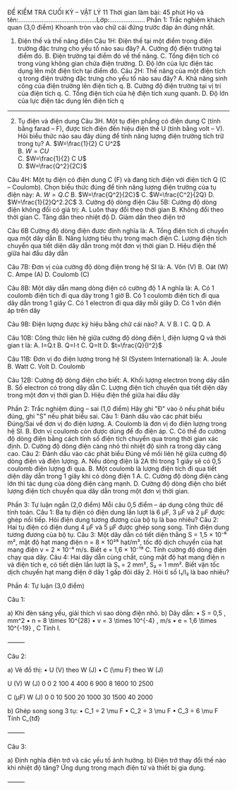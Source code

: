 ĐỀ KIỂM TRA CUỐI KỲ – VẬT LÝ 11
Thời gian làm bài: 45 phút
Họ và tên:............................................Lớp:....................
Phần 1: Trắc nghiệm khách quan (3,0 điểm)
Khoanh tròn vào chữ cái đứng trước đáp án đúng nhất.
1. Điện thế và thế năng điện 
Câu 1H:  Điện thế tại một điểm trong điện trường đặc trưng cho yếu tố nào sau đây?
	A. Cường độ điện trường tại điểm đó.
	B. Điện trường tại điểm đó về thế năng.
	C. Tổng điện tích có trong vùng không gian chứa điện trường.
	D. Độ lớn của lực điện tác dụng lên một điện tích tại điểm đó.
Câu 2H: Thế năng của một điện tích q trong điện trường đặc trưng cho yếu tố nào sau đây?
	A. Khả năng sinh công của điện trường lên điện tích q.
	B. Cường độ điện trường tại vị trí của điện tích q.
	C. Tổng điện tích của hệ điện tích xung quanh.
	D. Độ lớn của lực điện tác dụng lên điện tích q
----

2. Tụ điện và điện dung 
Câu 3H. Một tụ điện phẳng có điện dung C (tính bằng farad – F), được tích điện đến hiệu điện thế U (tính bằng volt – V). Hỏi biểu thức nào sau đây dùng để tính năng lượng điện trường tích trữ trong tụ?
A. $W=\frac{1}{2} C U^2$  
B. $W=C U$  
C. $W=\frac{1}{2} C U$  
D. $W=\frac{Q^2}{2C}$

Câu 4H: Một tụ điện có điện dung C (F) và đang tích điện với điện tích Q (C – Coulomb).  Chọn biểu thức đúng để tính năng lượng điện trường của tụ điện này:
 A. $W=Q.C$
 B. $W=\frac{Q^2}{2C}$
 C. $W=\frac{C^2}{2Q}
 D. $W=\frac{1}{2}Q^2.2C$
3. Cường độ dòng điện
Câu 5B: Cường độ dòng điện không đổi có giá trị:
A. Luôn thay đổi theo thời gian
B. Không đổi theo thời gian
C. Tăng dần theo nhiệt độ
D. Giảm dần theo điện trở

Câu 6B
Cường độ dòng điện được định nghĩa là:
A. Tổng điện tích di chuyển qua một dây dẫn
B. Năng lượng tiêu thụ trong mạch điện
C. Lượng điện tích chuyển qua tiết diện dây dẫn trong một đơn vị thời gian
D. Hiệu điện thế giữa hai đầu dây dẫn

Câu 7B: Đơn vị của cường độ dòng điện trong hệ SI là:
 A. Vôn (V)
 B. Oát (W)
 C. Ampe (A)
 D. Coulomb (C)

Câu 8B: Một dây dẫn mang dòng điện có cường độ 1 A nghĩa là:
A. Có 1 coulomb điện tích đi qua dây trong 1 giờ
B. Có 1 coulomb điện tích đi qua dây dẫn trong 1 giây
C. Có 1 electron đi qua dây mỗi giây
D. Có 1 vôn điện áp trên dây

Câu 9B: Điện lượng được ký hiệu bằng chữ cái nào?
A. V
B. I
C. Q
D. A

Câu 10B: Công thức liên hệ giữa cường độ dòng điện I, điện lượng Q và thời gian t là:
A. I=Q.t
B. Q=I⋅t
C. Q=It
D. $t=\frac{Q}{I^2}$

Câu 11B: Đơn vị đo điện lượng trong hệ SI (System International) là:
A. Joule
B. Watt
C. Volt
D. Coulomb

Câu 12B: Cường độ dòng điện cho biết:
A. Khối lượng electron trong dây dẫn
B. Số electron có trong dây dẫn
C. Lượng điện tích chuyển qua tiết diện dây trong một đơn vị thời gian
D. Hiệu điện thế giữa hai đầu dây

Phần 2: Trắc nghiệm đúng – sai (1,0 điểm)
Hãy ghi "Đ" vào ô nếu phát biểu đúng, ghi "S" nếu phát biểu sai.
Câu 1: Đánh dấu vào các phát biểu Đúng/Sai về đơn vị đo điện lượng.
A. Coulomb là đơn vị đo điện lượng trong hệ SI.
B. Đơn vị coulomb còn được dùng để đo điện áp.
C. Có thể đo cường độ dòng điện bằng cách tính số điện tích chuyển qua trong thời gian xác định.
D. Cường độ dòng điện càng nhỏ thì nhiệt độ sinh ra trong dây càng cao.
Câu 2: Đánh dấu vào các phát biểu Đúng về mối liên hệ giữa cường độ dòng điện và điện lượng.
A. Nếu dòng điện là 2A thì trong 1 giây sẽ có 0,5 coulomb điện lượng đi qua.
B. Một coulomb là lượng điện tích đi qua tiết diện dây dẫn trong 1 giây khi có dòng điện 1 A.
C. Cường độ dòng điện càng lớn thì tác dụng của dòng điện càng mạnh.
D. Cường độ dòng điện cho biết lượng điện tích chuyển qua dây dẫn trong một đơn vị thời gian.

Phần 3: Tự luận ngắn (2,0 điểm)
Mỗi câu 0,5 điểm – áp dụng công thức để tính toán.
Câu 1: Ba tụ điện có điện dung lần lượt là 6 μF, 3 μF và 2 μF được ghép nối tiếp. Hỏi điện dung tương đương của bộ tụ là bao nhiêu?
Câu 2: Hai tụ điện có điện dung 4 μF và 5 μF được ghép song song. Tính điện dung tương đương của bộ tụ.
Câu 3: Một dây dẫn có tiết diện thẳng S = 1,5 × 10⁻⁶ m², mật độ hạt mang điện n = 8 × 10²⁸ hạt/m³, tốc độ dịch chuyển của hạt mang điện v = 2 × 10⁻⁴ m/s. Biết e = 1,6 × 10⁻¹⁹ C. Tính cường độ dòng điện chạy qua dây.
Câu 4: Hai dây dẫn cùng chất, cùng mật độ hạt mang điện n và điện tích e, có tiết diện lần lượt là S₁ = 2 mm², S₂ = 1 mm². Biết vận tốc dịch chuyển hạt mang điện ở dây 1 gấp đôi dây 2. Hỏi tỉ số I₁/I₂ là bao nhiêu?

Phần 4: Tự luận (3,0 điểm)

Câu 1:

a) Khi đèn sáng yếu, giải thích vì sao dòng điện nhỏ.
b) Dây dẫn:
	•	S = 0,5 \, mm^2
	•	n = 8 \times 10^{28}
	•	v = 3 \times 10^{-4} \, m/s
	•	e = 1,6 \times 10^{-19} \, C
Tính I.

⸻

Câu 2:

a) Vẽ đồ thị:
	•	U (V) theo W (J)
	•	C (\mu F) theo W (J)

U (V)	W (J)
0	0
2	100
4	400
6	900
8	1600
10	2500

C (μF)	W (J)
0	0
10	500
20	1000
30	1500
40	2000

b) Ghép song song 3 tụ:
	•	C_1 = 2 \mu F
	•	C_2 = 3 \mu F
	•	C_3 = 6 \mu F
Tính C_{tđ}

⸻

Câu 3:

a) Định nghĩa điện trở và các yếu tố ảnh hưởng.
b) Điện trở thay đổi thế nào khi nhiệt độ tăng? Ứng dụng trong mạch điện tử và thiết bị gia dụng.

⸻
